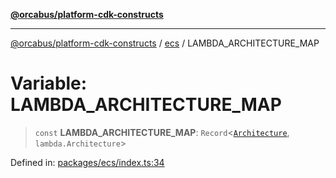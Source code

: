 [**@orcabus/platform-cdk-constructs**](../../../../README.md)

***

[@orcabus/platform-cdk-constructs](../../../../README.md) / [ecs](../README.md) / LAMBDA\_ARCHITECTURE\_MAP

# Variable: LAMBDA\_ARCHITECTURE\_MAP

> `const` **LAMBDA\_ARCHITECTURE\_MAP**: `Record`\<[`Architecture`](../type-aliases/Architecture.md), `lambda.Architecture`\>

Defined in: [packages/ecs/index.ts:34](https://github.com/OrcaBus/platform-cdk-constructs/blob/main/packages/ecs/index.ts#L34)
